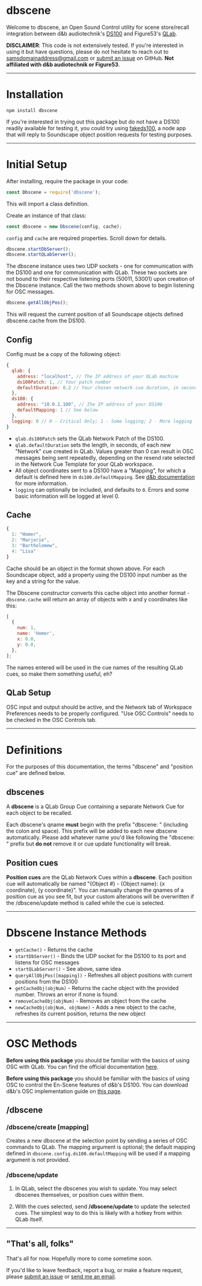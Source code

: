 # dbscene

Welcome to dbscene, an Open Sound Control utility for scene store/recall integration between d&amp;b audiotechnik's [DS100](https://www.dbaudio.com/global/en/products/processing-matrix/ds100/) and Figure53's [QLab](https://qlab.app/).

**DISCLAIMER**: This code is not extensively tested. If you're interested in using it but have questions, please do not hesitate to reach out to [samsdomainaddress@gmail.com](mailto:samsdomainaddress@gmail.com) or [submit an issue](https://github.com/samschloegel/node-dbscene/issues) on GitHub. **Not affiliated with d&b audiotechnik or Figure53**.

---

# Installation

```
npm install dbscene
```

If you're interested in trying out this package but do not have a DS100 readily available for testing it, you could try using [fakeds100](https://github.com/samschloegel/fake-DS100), a node app that will reply to Soundscape object position requests for testing purposes.

---

# Initial Setup

After installing, require the package in your code:

```js
const Dbscene = require('dbscene');
```

This will import a class definition.

Create an instance of that class:

```js
const dbscene = new Dbscene(config, cache);
```

`config` and `cache` are required properties. Scroll down for details.

```js
dbscene.startDbServer();
dbscene.startQLabServer();
```

The dbscene instance uses two UDP sockets - one for communication with the DS100 and one for communication with QLab. These two sockets are not bound to their respective listening ports (50011, 53001) upon creation of the Dbscene instance. Call the two methods shown above to begin listening for OSC messages.

```js
dbscene.getAllObjPos();
```

This will request the current position of all Soundscape objects defined dbscene.cache from the DS100.

## Config

Config must be a copy of the following object:

```js
{
  qlab: {
    address: "localhost", // The IP address of your QLab machine
    ds100Patch: 1, // Your patch number
    defaultDuration: 0.2 // Your chosen network cue duration, in seconds
  },
  ds100: {
    address: "10.0.1.100", // Ihe IP address of your DS100
    defaultMapping: 1 // See below
  },
  logging: 0 // 0 - Critical Only; 1 - Some logging; 2 - More logging
}
```

- `qlab.ds100Patch` sets the QLab Network Patch of the DS100.
- `qlab.defaultDuration` sets the length, in seconds, of each new "Network" cue created in QLab. Values greater than 0 can result in OSC messages being sent repeatedly, depending on the resend rate selected in the Network Cue Template for your QLab workspace.
- All object coordinates sent to a DS100 have a "Mapping", for which a default is defined here in `ds100.defaultMapping`. See [d&b documentation](https://www.dbaudio.com/global/en/products/processing-matrix/ds100/#tab-downloads) for more information.
- `logging` can optionally be included, and defaults to `0`. Errors and some basic information will be logged at level 0.

## Cache

```js
{
  1: "Homer",
  2: "Marjorie",
  3: "Bartholomew",
  4: "Lisa"
}
```

Cache should be an object in the format shown above. For each Soundscape object, add a property using the DS100 input number as the key and a string for the value.

The Dbscene constructor converts this cache object into another format - `dbscene.cache` will return an array of objects with x and y coordinates like this:

```js
[
  {
    num: 1,
    name: 'Homer',
    x: 0.0,
    y: 0.0,
  },
];
```

The names entered will be used in the cue names of the resulting QLab cues, so make them something useful, eh?

## QLab Setup

OSC input and output should be active, and the Network tab of Workspace Preferences needs to be properly configured. "Use OSC Controls" needs to be checked in the OSC Controls tab.

---

# Definitions

For the purposes of this documentation, the terms "dbscene" and "position cue" are defined below.

## dbscenes

A **dbscene** is a QLab Group Cue containing a separate Network Cue for each object to be recalled.

Each dbscene's qname **must** begin with the prefix "dbscene: " (including the colon and space). This prefix will be added to each new dbscene automatically. Please add whatever name you'd like following the "dbscene: " prefix but **do not** remove it or cue update functionality will break.

## Position cues

**Position cues** are the QLab Network Cues within a **dbscene**. Each position cue will automatically be named "{Object #} - {Object name}: {x coordinate}, {y coordinate}". You can manually change the qnames of a position cue as you see fit, but your custom alterations will be overwritten if the /dbscene/update method is called while the cue is selected.

---

# Dbscene Instance Methods

- `getCache()` - Returns the cache
- `startDbServer()` - Binds the UDP socket for the DS100 to its port and listens for OSC messages
- `startQLabServer()` - See above, same idea
- `queryAllObjPos([mapping])` - Refreshes all object positions with current positions from the DS100
- `getCacheObj(objNum)` - Returns the cache object with the provided number. Throws an error if none is found.
- `removeCacheObj(objNum)` - Removes an object from the cache
- `newCacheObj(objNum, objName)` - Adds a new object to the cache, refreshes its current position, returns the new object

---

# OSC Methods

**Before using this package** you should be familiar with the basics of using OSC with QLab. You can find the official documentation [here](https://qlab.app/docs/v4/scripting/osc-dictionary-v4/).

**Before using this package** you should be familiar with the basics of using OSC to control the En-Scene features of d&b's DS100. You can download d&b's OSC implementation guide on [this page](https://www.dbaudio.com/global/en/products/processing-matrix/ds100/#tab-downloads).

## /**dbscene**

### /dbscene/**create [mapping]**

Creates a new dbscene at the selection point by sending a series of OSC commands to QLab. The mapping argument is optional; the default mapping defined in `dbscene.config.ds100.defaultMapping` will be used if a mapping argument is not provided.

### /dbscene/**update**

1. In QLab, select the dbscenes you wish to update. You may select dbscenes themselves, or position cues within them.

1. With the cues selected, send **/dbscene/update** to update the selected cues. The simplest way to do this is likely with a hotkey from within QLab itself.

---

## "That's all, folks"

That's all for now. Hopefully more to come sometime soon.

If you'd like to leave feedback, report a bug, or make a feature request, please [submit an issue](https://github.com/samschloegel/node-dbscene/issues) or [send me an email](mailto:samsdomainaddress@gmail.com).
